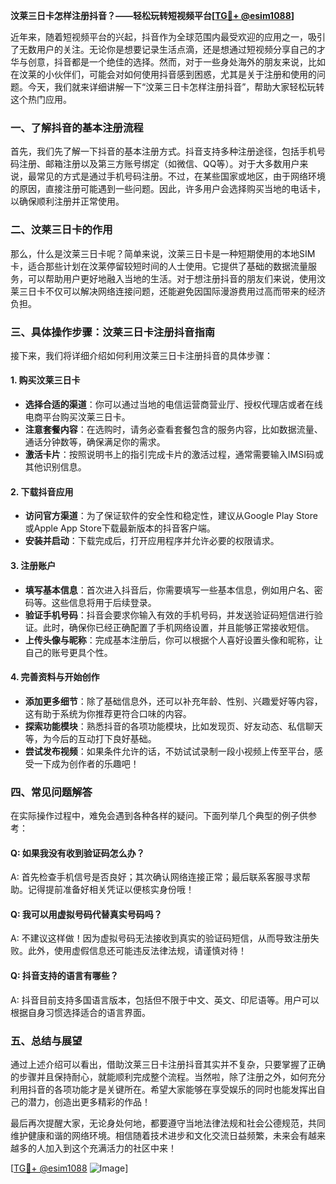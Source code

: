 **汶莱三日卡怎样注册抖音？——轻松玩转短视频平台[[TG💪+ @esim1088](https://t.me/s/esim1088)]**

近年来，随着短视频平台的兴起，抖音作为全球范围内最受欢迎的应用之一，吸引了无数用户的关注。无论你是想要记录生活点滴，还是想通过短视频分享自己的才华与创意，抖音都是一个绝佳的选择。然而，对于一些身处海外的朋友来说，比如在汶莱的小伙伴们，可能会对如何使用抖音感到困惑，尤其是关于注册和使用的问题。今天，我们就来详细讲解一下“汶莱三日卡怎样注册抖音”，帮助大家轻松玩转这个热门应用。

### 一、了解抖音的基本注册流程

首先，我们先了解一下抖音的基本注册方式。抖音支持多种注册途径，包括手机号码注册、邮箱注册以及第三方账号绑定（如微信、QQ等）。对于大多数用户来说，最常见的方式是通过手机号码注册。不过，在某些国家或地区，由于网络环境的原因，直接注册可能遇到一些问题。因此，许多用户会选择购买当地的电话卡，以确保顺利注册并正常使用。

### 二、汶莱三日卡的作用

那么，什么是汶莱三日卡呢？简单来说，汶莱三日卡是一种短期使用的本地SIM卡，适合那些计划在汶莱停留较短时间的人士使用。它提供了基础的数据流量服务，可以帮助用户更好地融入当地的生活。对于想注册抖音的朋友们来说，使用汶莱三日卡不仅可以解决网络连接问题，还能避免因国际漫游费用过高而带来的经济负担。

### 三、具体操作步骤：汶莱三日卡注册抖音指南

接下来，我们将详细介绍如何利用汶莱三日卡注册抖音的具体步骤：

#### 1. 购买汶莱三日卡
- **选择合适的渠道**：你可以通过当地的电信运营商营业厅、授权代理店或者在线电商平台购买汶莱三日卡。
- **注意套餐内容**：在选购时，请务必查看套餐包含的服务内容，比如数据流量、通话分钟数等，确保满足你的需求。
- **激活卡片**：按照说明书上的指引完成卡片的激活过程，通常需要输入IMSI码或其他识别信息。

#### 2. 下载抖音应用
- **访问官方渠道**：为了保证软件的安全性和稳定性，建议从Google Play Store或Apple App Store下载最新版本的抖音客户端。
- **安装并启动**：下载完成后，打开应用程序并允许必要的权限请求。

#### 3. 注册账户
- **填写基本信息**：首次进入抖音后，你需要填写一些基本信息，例如用户名、密码等。这些信息将用于后续登录。
- **验证手机号码**：抖音会要求你输入有效的手机号码，并发送验证码短信进行验证。此时，确保你已经正确配置了手机网络设置，并且能够正常接收短信。
- **上传头像与昵称**：完成基本注册后，你可以根据个人喜好设置头像和昵称，让自己的账号更具个性。

#### 4. 完善资料与开始创作
- **添加更多细节**：除了基础信息外，还可以补充年龄、性别、兴趣爱好等内容，这有助于系统为你推荐更符合口味的内容。
- **探索功能模块**：熟悉抖音的各项功能模块，比如发现页、好友动态、私信聊天等，为今后的互动打下良好基础。
- **尝试发布视频**：如果条件允许的话，不妨试试录制一段小视频上传至平台，感受一下成为创作者的乐趣吧！

### 四、常见问题解答

在实际操作过程中，难免会遇到各种各样的疑问。下面列举几个典型的例子供参考：

#### Q: 如果我没有收到验证码怎么办？
A: 首先检查手机信号是否良好；其次确认网络连接正常；最后联系客服寻求帮助。记得提前准备好相关凭证以便核实身份哦！

#### Q: 我可以用虚拟号码代替真实号码吗？
A: 不建议这样做！因为虚拟号码无法接收到真实的验证码短信，从而导致注册失败。此外，使用虚假信息还可能违反法律法规，请谨慎对待！

#### Q: 抖音支持的语言有哪些？
A: 抖音目前支持多国语言版本，包括但不限于中文、英文、印尼语等。用户可以根据自身习惯选择适合的语言界面。

### 五、总结与展望

通过上述介绍可以看出，借助汶莱三日卡注册抖音其实并不复杂，只要掌握了正确的步骤并且保持耐心，就能顺利完成整个流程。当然啦，除了注册之外，如何充分利用抖音的各项功能才是关键所在。希望大家能够在享受娱乐的同时也能发挥出自己的潜力，创造出更多精彩的作品！

最后再次提醒大家，无论身处何地，都要遵守当地法律法规和社会公德规范，共同维护健康和谐的网络环境。相信随着技术进步和文化交流日益频繁，未来会有越来越多的人加入到这个充满活力的社区中来！

[[TG💪+ @esim1088](https://t.me/s/esim1088) ![Image](https://i.postimg.cc/4NQfJmqS/Snipaste-2025-05-13-00-14-12.png)]